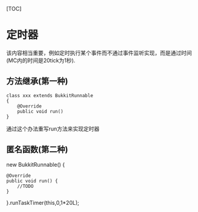 [TOC]
# 定时器
该内容相当重要，例如定时执行某个事件而不通过事件监听实现，而是通过时间(MC内的时间是20tick为1秒).

## 方法继承(第一种)
```
class xxx extends BukkitRunnable
{
    @Override
    public void run()
}
```
通过这个办法重写run方法来实现定时器

## 匿名函数(第二种)

new BukkitRunnable() {

    @Override
    public void run() {
		//TODO
	}
}.runTaskTimer(this,0,1*20L);